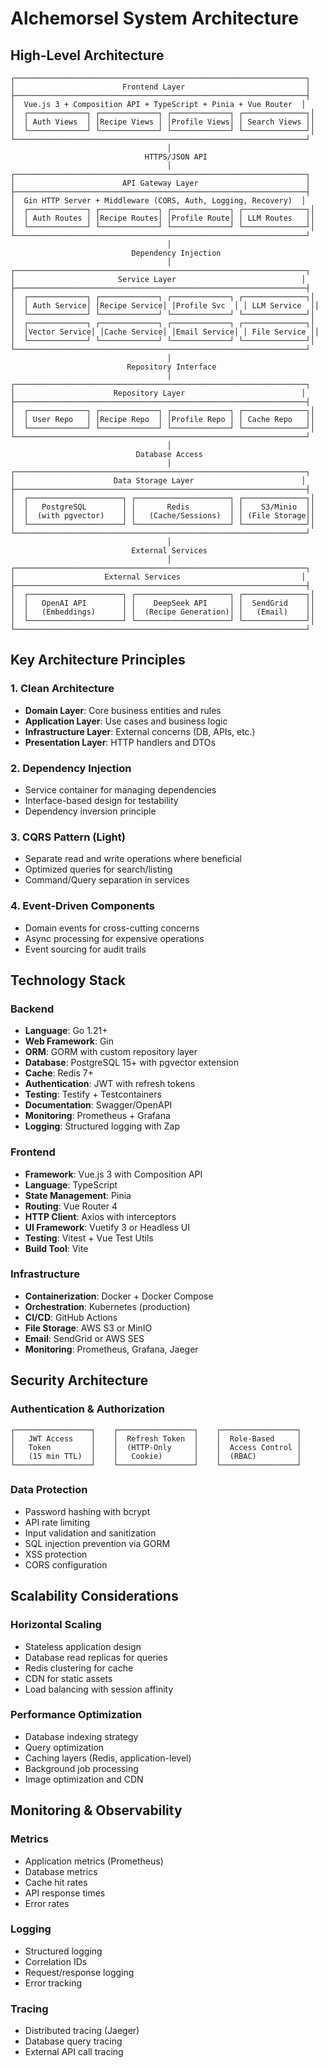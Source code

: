 # Alchemorsel System Architecture

## High-Level Architecture

```
┌─────────────────────────────────────────────────────────────────┐
│                        Frontend Layer                           │
├─────────────────────────────────────────────────────────────────┤
│  Vue.js 3 + Composition API + TypeScript + Pinia + Vue Router  │
│  ┌─────────────┐ ┌─────────────┐ ┌─────────────┐ ┌──────────────┐│
│  │ Auth Views  │ │Recipe Views │ │Profile Views│ │ Search Views ││
│  └─────────────┘ └─────────────┘ └─────────────┘ └──────────────┘│
└─────────────────────────────────────────────────────────────────┘
                                   │
                              HTTPS/JSON API
                                   │
┌─────────────────────────────────────────────────────────────────┐
│                        API Gateway Layer                        │
├─────────────────────────────────────────────────────────────────┤
│  Gin HTTP Server + Middleware (CORS, Auth, Logging, Recovery)  │
│  ┌─────────────┐ ┌─────────────┐ ┌─────────────┐ ┌──────────────┐│
│  │ Auth Routes │ │Recipe Routes│ │Profile Route│ │ LLM Routes   ││
│  └─────────────┘ └─────────────┘ └─────────────┘ └──────────────┘│
└─────────────────────────────────────────────────────────────────┘
                                   │
                           Dependency Injection
                                   │
┌─────────────────────────────────────────────────────────────────┐
│                       Service Layer                            │
├─────────────────────────────────────────────────────────────────┤
│  ┌─────────────┐ ┌─────────────┐ ┌─────────────┐ ┌──────────────┐│
│  │ Auth Service│ │Recipe Service│ │Profile Svc  │ │ LLM Service  ││
│  └─────────────┘ └─────────────┘ └─────────────┘ └──────────────┘│
│  ┌─────────────┐ ┌─────────────┐ ┌─────────────┐ ┌──────────────┐│
│  │Vector Service│ │Cache Service│ │Email Service│ │ File Service ││
│  └─────────────┘ └─────────────┘ └─────────────┘ └──────────────┘│
└─────────────────────────────────────────────────────────────────┘
                                   │
                          Repository Interface
                                   │
┌─────────────────────────────────────────────────────────────────┐
│                      Repository Layer                          │
├─────────────────────────────────────────────────────────────────┤
│  ┌─────────────┐ ┌─────────────┐ ┌─────────────┐ ┌──────────────┐│
│  │ User Repo   │ │Recipe Repo  │ │Profile Repo │ │ Cache Repo   ││
│  └─────────────┘ └─────────────┘ └─────────────┘ └──────────────┘│
└─────────────────────────────────────────────────────────────────┘
                                   │
                            Database Access
                                   │
┌─────────────────────────────────────────────────────────────────┐
│                      Data Storage Layer                        │
├─────────────────────────────────────────────────────────────────┤
│  ┌─────────────────────┐ ┌─────────────────────┐ ┌──────────────┐│
│  │   PostgreSQL        │ │       Redis         │ │    S3/Minio  ││
│  │  (with pgvector)    │ │   (Cache/Sessions)  │ │ (File Storage││
│  └─────────────────────┘ └─────────────────────┘ └──────────────┘│
└─────────────────────────────────────────────────────────────────┘
                                   │
                           External Services
                                   │
┌─────────────────────────────────────────────────────────────────┐
│                    External Services                           │
├─────────────────────────────────────────────────────────────────┤
│  ┌─────────────────────┐ ┌─────────────────────┐ ┌──────────────┐│
│  │   OpenAI API        │ │    DeepSeek API     │ │  SendGrid    ││
│  │   (Embeddings)      │ │  (Recipe Generation)│ │   (Email)    ││
│  └─────────────────────┘ └─────────────────────┘ └──────────────┘│
└─────────────────────────────────────────────────────────────────┘
```

## Key Architecture Principles

### 1. Clean Architecture
- **Domain Layer**: Core business entities and rules
- **Application Layer**: Use cases and business logic
- **Infrastructure Layer**: External concerns (DB, APIs, etc.)
- **Presentation Layer**: HTTP handlers and DTOs

### 2. Dependency Injection
- Service container for managing dependencies
- Interface-based design for testability
- Dependency inversion principle

### 3. CQRS Pattern (Light)
- Separate read and write operations where beneficial
- Optimized queries for search/listing
- Command/Query separation in services

### 4. Event-Driven Components
- Domain events for cross-cutting concerns
- Async processing for expensive operations
- Event sourcing for audit trails

## Technology Stack

### Backend
- **Language**: Go 1.21+
- **Web Framework**: Gin
- **ORM**: GORM with custom repository layer
- **Database**: PostgreSQL 15+ with pgvector extension
- **Cache**: Redis 7+
- **Authentication**: JWT with refresh tokens
- **Testing**: Testify + Testcontainers
- **Documentation**: Swagger/OpenAPI
- **Monitoring**: Prometheus + Grafana
- **Logging**: Structured logging with Zap

### Frontend
- **Framework**: Vue.js 3 with Composition API
- **Language**: TypeScript
- **State Management**: Pinia
- **Routing**: Vue Router 4
- **HTTP Client**: Axios with interceptors
- **UI Framework**: Vuetify 3 or Headless UI
- **Testing**: Vitest + Vue Test Utils
- **Build Tool**: Vite

### Infrastructure
- **Containerization**: Docker + Docker Compose
- **Orchestration**: Kubernetes (production)
- **CI/CD**: GitHub Actions
- **File Storage**: AWS S3 or MinIO
- **Email**: SendGrid or AWS SES
- **Monitoring**: Prometheus, Grafana, Jaeger

## Security Architecture

### Authentication & Authorization
```
┌─────────────────┐    ┌─────────────────┐    ┌─────────────────┐
│   JWT Access    │    │  Refresh Token  │    │  Role-Based     │
│   Token         │    │  (HTTP-Only     │    │  Access Control │
│   (15 min TTL)  │    │   Cookie)       │    │  (RBAC)         │
└─────────────────┘    └─────────────────┘    └─────────────────┘
```

### Data Protection
- Password hashing with bcrypt
- API rate limiting
- Input validation and sanitization
- SQL injection prevention via GORM
- XSS protection
- CORS configuration

## Scalability Considerations

### Horizontal Scaling
- Stateless application design
- Database read replicas for queries
- Redis clustering for cache
- CDN for static assets
- Load balancing with session affinity

### Performance Optimization
- Database indexing strategy
- Query optimization
- Caching layers (Redis, application-level)
- Background job processing
- Image optimization and CDN

## Monitoring & Observability

### Metrics
- Application metrics (Prometheus)
- Database metrics
- Cache hit rates
- API response times
- Error rates

### Logging
- Structured logging
- Correlation IDs
- Request/response logging
- Error tracking

### Tracing
- Distributed tracing (Jaeger)
- Database query tracing
- External API call tracing